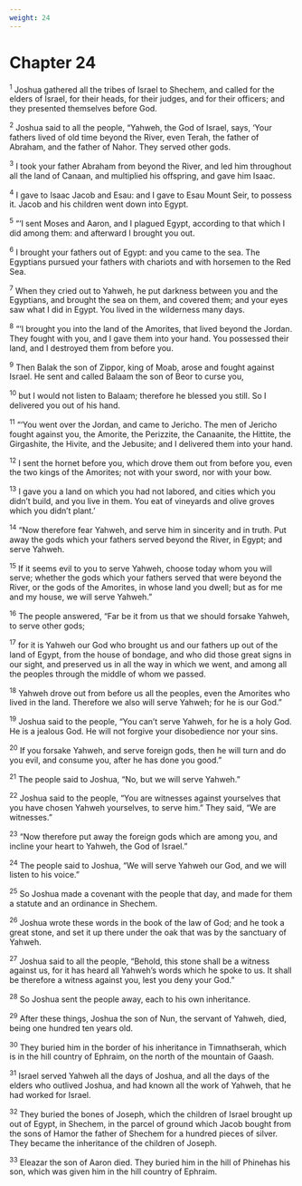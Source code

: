 ```yaml
---
weight: 24
---
```


# Chapter 24

<sup>1</sup> Joshua gathered all the tribes of Israel to Shechem, and called for the elders of Israel, for their heads, for their judges, and for their officers; and they presented themselves before God. 

<sup>2</sup> Joshua said to all the people, “Yahweh, the God of Israel, says, ‘Your fathers lived of old time beyond the River, even Terah, the father of Abraham, and the father of Nahor. They served other gods. 

<sup>3</sup> I took your father Abraham from beyond the River, and led him throughout all the land of Canaan, and multiplied his offspring, and gave him Isaac. 

<sup>4</sup> I gave to Isaac Jacob and Esau: and I gave to Esau Mount Seir, to possess it. Jacob and his children went down into Egypt. 

<sup>5</sup> “‘I sent Moses and Aaron, and I plagued Egypt, according to that which I did among them: and afterward I brought you out. 

<sup>6</sup> I brought your fathers out of Egypt: and you came to the sea. The Egyptians pursued your fathers with chariots and with horsemen to the Red Sea. 

<sup>7</sup> When they cried out to Yahweh, he put darkness between you and the Egyptians, and brought the sea on them, and covered them; and your eyes saw what I did in Egypt. You lived in the wilderness many days. 

<sup>8</sup> “‘I brought you into the land of the Amorites, that lived beyond the Jordan. They fought with you, and I gave them into your hand. You possessed their land, and I destroyed them from before you. 

<sup>9</sup> Then Balak the son of Zippor, king of Moab, arose and fought against Israel. He sent and called Balaam the son of Beor to curse you, 

<sup>10</sup> but I would not listen to Balaam; therefore he blessed you still. So I delivered you out of his hand. 

<sup>11</sup> “‘You went over the Jordan, and came to Jericho. The men of Jericho fought against you, the Amorite, the Perizzite, the Canaanite, the Hittite, the Girgashite, the Hivite, and the Jebusite; and I delivered them into your hand. 

<sup>12</sup> I sent the hornet before you, which drove them out from before you, even the two kings of the Amorites; not with your sword, nor with your bow. 

<sup>13</sup> I gave you a land on which you had not labored, and cities which you didn’t build, and you live in them. You eat of vineyards and olive groves which you didn’t plant.’ 

<sup>14</sup> “Now therefore fear Yahweh, and serve him in sincerity and in truth. Put away the gods which your fathers served beyond the River, in Egypt; and serve Yahweh. 

<sup>15</sup> If it seems evil to you to serve Yahweh, choose today whom you will serve; whether the gods which your fathers served that were beyond the River, or the gods of the Amorites, in whose land you dwell; but as for me and my house, we will serve Yahweh.” 

<sup>16</sup> The people answered, “Far be it from us that we should forsake Yahweh, to serve other gods; 

<sup>17</sup> for it is Yahweh our God who brought us and our fathers up out of the land of Egypt, from the house of bondage, and who did those great signs in our sight, and preserved us in all the way in which we went, and among all the peoples through the middle of whom we passed. 

<sup>18</sup> Yahweh drove out from before us all the peoples, even the Amorites who lived in the land. Therefore we also will serve Yahweh; for he is our God.” 

<sup>19</sup> Joshua said to the people, “You can’t serve Yahweh, for he is a holy God. He is a jealous God. He will not forgive your disobedience nor your sins. 

<sup>20</sup> If you forsake Yahweh, and serve foreign gods, then he will turn and do you evil, and consume you, after he has done you good.” 

<sup>21</sup> The people said to Joshua, “No, but we will serve Yahweh.” 

<sup>22</sup> Joshua said to the people, “You are witnesses against yourselves that you have chosen Yahweh yourselves, to serve him.” They said, “We are witnesses.” 

<sup>23</sup> “Now therefore put away the foreign gods which are among you, and incline your heart to Yahweh, the God of Israel.” 

<sup>24</sup> The people said to Joshua, “We will serve Yahweh our God, and we will listen to his voice.” 

<sup>25</sup> So Joshua made a covenant with the people that day, and made for them a statute and an ordinance in Shechem. 

<sup>26</sup> Joshua wrote these words in the book of the law of God; and he took a great stone, and set it up there under the oak that was by the sanctuary of Yahweh. 

<sup>27</sup> Joshua said to all the people, “Behold, this stone shall be a witness against us, for it has heard all Yahweh’s words which he spoke to us. It shall be therefore a witness against you, lest you deny your God.” 

<sup>28</sup> So Joshua sent the people away, each to his own inheritance. 

<sup>29</sup> After these things, Joshua the son of Nun, the servant of Yahweh, died, being one hundred ten years old. 

<sup>30</sup> They buried him in the border of his inheritance in Timnathserah, which is in the hill country of Ephraim, on the north of the mountain of Gaash. 

<sup>31</sup> Israel served Yahweh all the days of Joshua, and all the days of the elders who outlived Joshua, and had known all the work of Yahweh, that he had worked for Israel. 

<sup>32</sup> They buried the bones of Joseph, which the children of Israel brought up out of Egypt, in Shechem, in the parcel of ground which Jacob bought from the sons of Hamor the father of Shechem for a hundred pieces of silver. They became the inheritance of the children of Joseph. 

<sup>33</sup> Eleazar the son of Aaron died. They buried him in the hill of Phinehas his son, which was given him in the hill country of Ephraim. 

